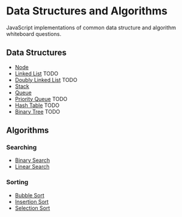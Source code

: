 # Data Structures and Algorithms

JavaScript implementations of common data structure and algorithm whiteboard questions.

## Data Structures

- [Node](src/data-structures/node.js)
- [Linked List](src/data-structures/linked-list.js) TODO
- [Doubly Linked List](src/data-structures/doubly-linked-list.js) TODO
- [Stack](src/data-structures/stack.js)
- [Queue](src/data-structures/queue.js)
- [Priority Queue](src/data-structures/priority-queue.js) TODO
- [Hash Table](src/data-structures/hash-table.js) TODO
- [Binary Tree](src/data-structures/binary-tree.js) TODO

## Algorithms

### Searching

- [Binary Search](src/algorithms/search/binary-search.js)
- [Linear Search](src/algorithms/search/linear-search.js)

### Sorting

- [Bubble Sort](src/algorithms/sort/bubble-sort.js)
- [Insertion Sort](src/algorithms/sort/insertion-sort.js)
- [Selection Sort](src/algorithms/sort/selection-sort.js)
